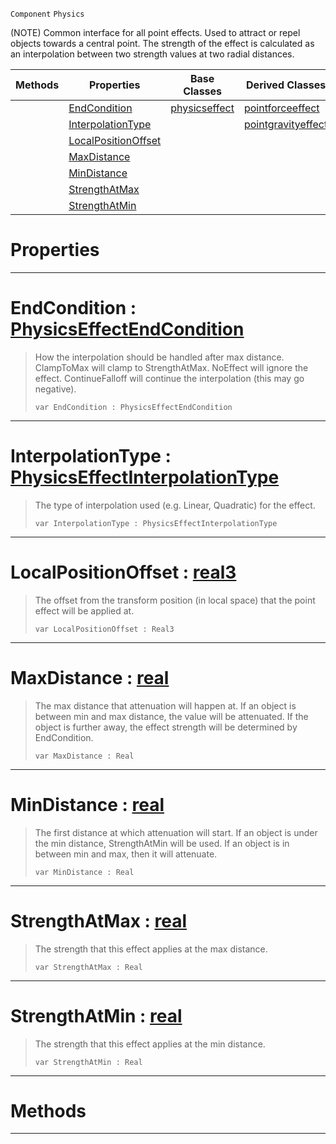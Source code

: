  `Component` `Physics`



(NOTE) Common interface for all point effects. Used to attract or repel objects towards a central point. The strength of the effect is calculated as an interpolation between two strength values at two radial distances.

|Methods|Properties|Base Classes|Derived Classes|
|---|---|---|---|
| |[ EndCondition](https://github.com/ZilchEngine/ZilchDocs/blob/master/code_reference/class_reference/basicpointeffect.md#endcondition-zilch-engine)|[physicseffect](https://github.com/ZilchEngine/ZilchDocs/blob/master/code_reference/class_reference/physicseffect.md)|[pointforceeffect](https://github.com/ZilchEngine/ZilchDocs/blob/master/code_reference/class_reference/pointforceeffect.md)|
| |[ InterpolationType](https://github.com/ZilchEngine/ZilchDocs/blob/master/code_reference/class_reference/basicpointeffect.md#interpolationtype-zilch-e)| |[pointgravityeffect](https://github.com/ZilchEngine/ZilchDocs/blob/master/code_reference/class_reference/pointgravityeffect.md)|
| |[ LocalPositionOffset](https://github.com/ZilchEngine/ZilchDocs/blob/master/code_reference/class_reference/basicpointeffect.md#localpositionoffset-zero)| | |
| |[ MaxDistance](https://github.com/ZilchEngine/ZilchDocs/blob/master/code_reference/class_reference/basicpointeffect.md#maxdistance-zilch-engine)| | |
| |[ MinDistance](https://github.com/ZilchEngine/ZilchDocs/blob/master/code_reference/class_reference/basicpointeffect.md#mindistance-zilch-engine)| | |
| |[ StrengthAtMax](https://github.com/ZilchEngine/ZilchDocs/blob/master/code_reference/class_reference/basicpointeffect.md#strengthatmax-zilch-engin)| | |
| |[ StrengthAtMin](https://github.com/ZilchEngine/ZilchDocs/blob/master/code_reference/class_reference/basicpointeffect.md#strengthatmin-zilch-engin)| | |


 #  Properties


---  
 #  EndCondition : [PhysicsEffectEndCondition](https://github.com/ZilchEngine/ZilchDocs/blob/master/code_reference/enum_reference.md#physicseffectendcondition)

> How the interpolation should be handled after max distance. ClampToMax will clamp to StrengthAtMax. NoEffect will ignore the effect. ContinueFalloff will continue the interpolation (this may go negative).
> ``` lang=cpp, name=Nada
> var EndCondition : PhysicsEffectEndCondition


---  
 #  InterpolationType : [PhysicsEffectInterpolationType](https://github.com/ZilchEngine/ZilchDocs/blob/master/code_reference/enum_reference.md#physicseffectinterpolationtype)

> The type of interpolation used (e.g. Linear, Quadratic) for the effect.
> ``` lang=cpp, name=Nada
> var InterpolationType : PhysicsEffectInterpolationType


---  
 #  LocalPositionOffset : [real3](https://github.com/ZilchEngine/ZilchDocs/blob/master/code_reference/nada_base_types/real3.md)

> The offset from the transform position (in local space) that the point effect will be applied at.
> ``` lang=cpp, name=Nada
> var LocalPositionOffset : Real3


---  
 #  MaxDistance : [real](https://github.com/ZilchEngine/ZilchDocs/blob/master/code_reference/nada_base_types/real.md)

> The max distance that attenuation will happen at. If an object is between min and max distance, the value will be attenuated. If the object is further away, the effect strength will be determined by EndCondition.
> ``` lang=cpp, name=Nada
> var MaxDistance : Real


---  
 #  MinDistance : [real](https://github.com/ZilchEngine/ZilchDocs/blob/master/code_reference/nada_base_types/real.md)

> The first distance at which attenuation will start. If an object is under the min distance, StrengthAtMin will be used. If an object is in between min and max, then it will attenuate.
> ``` lang=cpp, name=Nada
> var MinDistance : Real


---  
 #  StrengthAtMax : [real](https://github.com/ZilchEngine/ZilchDocs/blob/master/code_reference/nada_base_types/real.md)

> The strength that this effect applies at the max distance.
> ``` lang=cpp, name=Nada
> var StrengthAtMax : Real


---  
 #  StrengthAtMin : [real](https://github.com/ZilchEngine/ZilchDocs/blob/master/code_reference/nada_base_types/real.md)

> The strength that this effect applies at the min distance.
> ``` lang=cpp, name=Nada
> var StrengthAtMin : Real


---  
 #  Methods


---  
 

 